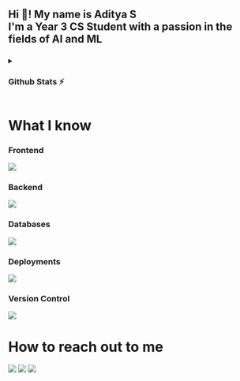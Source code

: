 <h2>Hi 👋! My name is Aditya S<br>
I'm a Year 3 CS Student with a passion in the fields of AI and ML</h2>

###

<details>
        <summary><h3>Github Stats ⚡</h3></summary>
        <div>
                <img src="https://github-readme-stats.vercel.app/api/top-langs?username=adityashibu&locale=en&hide_title=false&layout=compact&card_width=320&langs_count=5&theme=dracula&hide_border=false" height="150" alt="languages graph"  />
                <img src="https://github-readme-stats.vercel.app/api?username=adityashibu&show_icons=true&theme=dracula" height="150" alt="languages graph"  />
        </div>
</details>

###

<h1>What I know</h1>
<h3>Frontend</h3>
<p>
    <img src="https://skillicons.dev/icons?i=html,css,js,react,tailwind,threejs"/>
</p>

<h3>Backend</h3>
<p>
    <img src="https://skillicons.dev/icons?i=py,django,java,c,ocaml,js,npm"/>
</p>

<h3>Databases</h3>
<p>
    <img src="https://skillicons.dev/icons?i=mysql"/>
</p>

<h3>Deployments</h3>
<p>
    <img src="https://skillicons.dev/icons?i=netlify,vercel,cloudflare"/>
</p>

<h3>Version Control</h3>
<p>
    <img src="https://skillicons.dev/icons?i=git,github,gitlab"/>
</p>

###

<h1>How to reach out to me</h1>
<div style="text-decoration:none">
  <a href="https://www.instagram.com/adwii.iii/" target="_blank" style="text-decoration:none;">
    <img src="https://skillicons.dev/icons?i=instagram"/>
  </a>
  <a href="mailto:adityashibuonline@gmail.com" target="_blank" style="text-decoration:none">
    <img src="https://skillicons.dev/icons?i=gmail"/>
  </a>
  <a href="https://www.linkedin.com/in/adityashibu/" target="_blank" style="text-decoration:none">
    <img src="https://skillicons.dev/icons?i=linkedin"/>
  </a>
</div>
